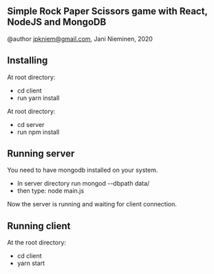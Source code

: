## Simple Rock Paper Scissors game with React, NodeJS and MongoDB
@author jpkniem@gmail.com, Jani Nieminen, 2020

## Installing

At root directory:
* cd client
* run yarn install

At root directory:
* cd server
* run npm install

## Running server

You need to have mongodb installed on your system. 

* In server directory run mongod --dbpath data/
* then type: node main.js

Now the server is running and waiting for client connection.

## Running client

At the root directory:
* cd client
* yarn start



